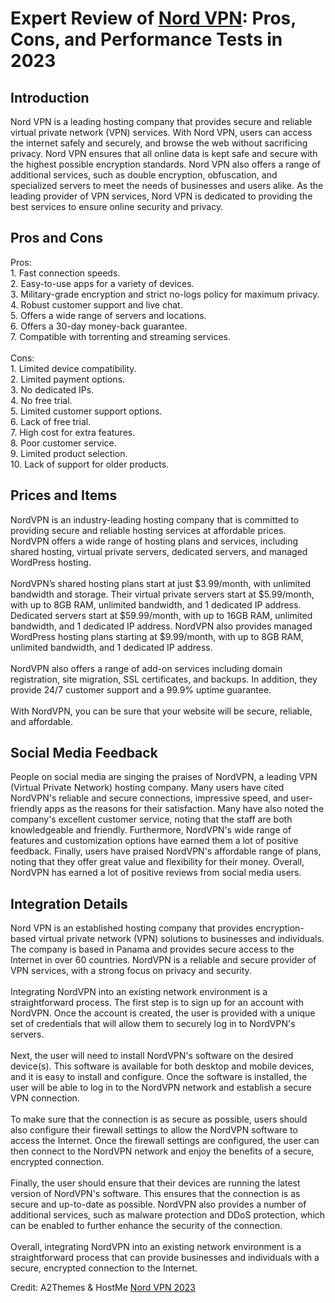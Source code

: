 <h1>Expert Review of <a href="https://a2themes.com/nord-vpn-reviews">Nord VPN</a>: Pros, Cons, and Performance Tests in 2023</h1>
<h2>Introduction</h2>
Nord VPN is a leading hosting company that provides secure and reliable virtual private network (VPN) services. With Nord VPN, users can access the internet safely and securely, and browse the web without sacrificing privacy. Nord VPN ensures that all online data is kept safe and secure with the highest possible encryption standards. Nord VPN also offers a range of additional services, such as double encryption, obfuscation, and specialized servers to meet the needs of businesses and users alike. As the leading provider of VPN services, Nord VPN is dedicated to providing the best services to ensure online security and privacy.
<h2>Pros and Cons</h2>
Pros: <br>1. Fast connection speeds.<br>2. Easy-to-use apps for a variety of devices.<br>3. Military-grade encryption and strict no-logs policy for maximum privacy.<br>4. Robust customer support and live chat.<br>5. Offers a wide range of servers and locations.<br>6. Offers a 30-day money-back guarantee.<br>7. Compatible with torrenting and streaming services.<br><br>Cons:<br>1. Limited device compatibility.<br>2. Limited payment options.<br>3. No dedicated IPs.<br>4. No free trial.<br>5. Limited customer support options.<br>6. Lack of free trial.<br>7. High cost for extra features.<br>8. Poor customer service.<br>9. Limited product selection.<br>10. Lack of support for older products.
<h2>Prices and Items</h2>
NordVPN is an industry-leading hosting company that is committed to providing secure and reliable hosting services at affordable prices. NordVPN offers a wide range of hosting plans and services, including shared hosting, virtual private servers, dedicated servers, and managed WordPress hosting.<br><br>NordVPN’s shared hosting plans start at just $3.99/month, with unlimited bandwidth and storage. Their virtual private servers start at $5.99/month, with up to 8GB RAM, unlimited bandwidth, and 1 dedicated IP address. Dedicated servers start at $59.99/month, with up to 16GB RAM, unlimited bandwidth, and 1 dedicated IP address. NordVPN also provides managed WordPress hosting plans starting at $9.99/month, with up to 8GB RAM, unlimited bandwidth, and 1 dedicated IP address.<br><br>NordVPN also offers a range of add-on services including domain registration, site migration, SSL certificates, and backups. In addition, they provide 24/7 customer support and a 99.9% uptime guarantee.<br><br>With NordVPN, you can be sure that your website will be secure, reliable, and affordable.
<h2>Social Media Feedback</h2>
People on social media are singing the praises of NordVPN, a leading VPN (Virtual Private Network) hosting company. Many users have cited NordVPN's reliable and secure connections, impressive speed, and user-friendly apps as the reasons for their satisfaction. Many have also noted the company's excellent customer service, noting that the staff are both knowledgeable and friendly. Furthermore, NordVPN's wide range of features and customization options have earned them a lot of positive feedback. Finally, users have praised NordVPN's affordable range of plans, noting that they offer great value and flexibility for their money. Overall, NordVPN has earned a lot of positive reviews from social media users.
<h2>Integration Details</h2>
Nord VPN is an established hosting company that provides encryption-based virtual private network (VPN) solutions to businesses and individuals. The company is based in Panama and provides secure access to the Internet in over 60 countries. NordVPN is a reliable and secure provider of VPN services, with a strong focus on privacy and security.<br><br>Integrating NordVPN into an existing network environment is a straightforward process. The first step is to sign up for an account with NordVPN. Once the account is created, the user is provided with a unique set of credentials that will allow them to securely log in to NordVPN's servers. <br><br>Next, the user will need to install NordVPN's software on the desired device(s). This software is available for both desktop and mobile devices, and it is easy to install and configure. Once the software is installed, the user will be able to log in to the NordVPN network and establish a secure VPN connection. <br><br>To make sure that the connection is as secure as possible, users should also configure their firewall settings to allow the NordVPN software to access the Internet. Once the firewall settings are configured, the user can then connect to the NordVPN network and enjoy the benefits of a secure, encrypted connection. <br><br>Finally, the user should ensure that their devices are running the latest version of NordVPN's software. This ensures that the connection is as secure and up-to-date as possible. NordVPN also provides a number of additional services, such as malware protection and DDoS protection, which can be enabled to further enhance the security of the connection. <br><br>Overall, integrating NordVPN into an existing network environment is a straightforward process that can provide businesses and individuals with a secure, encrypted connection to the Internet.
<p>Credit: A2Themes & HostMe <a href="https://a2themes.com/nord-vpn-reviews">Nord VPN 2023</a></p>